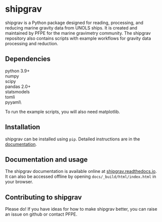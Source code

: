 # shipgrav
shipgrav is a Python package designed for reading, processing, and reducing marine gravity data from UNOLS ships. It is created and maintained by PFPE for the marine gravimetry community. The shipgrav repository also contains scripts with example workflows for gravity data processing and reduction.

## Dependencies
python 3.9+\
numpy\
scipy\
pandas 2.0+\
statsmodels\
tomli\
pyyaml\

To run the example scripts, you will also need matplotlib.

## Installation
shipgrav can be installed using `pip`. Detailed instructions are in the [documentation](https://shipgrav.readthedocs.io/).

## Documentation and usage
The shipgrav documentation is available online at [shipgrav.readthedocs.io](https://shipgrav.readthedocs.io/). It can also be accessed offline by opening `docs/_build/html/index.html` in your browser.

## Contributing to shipgrav
Please do! If you have ideas for how to make shipgrav better, you can raise an issue on github or contact PFPE.
